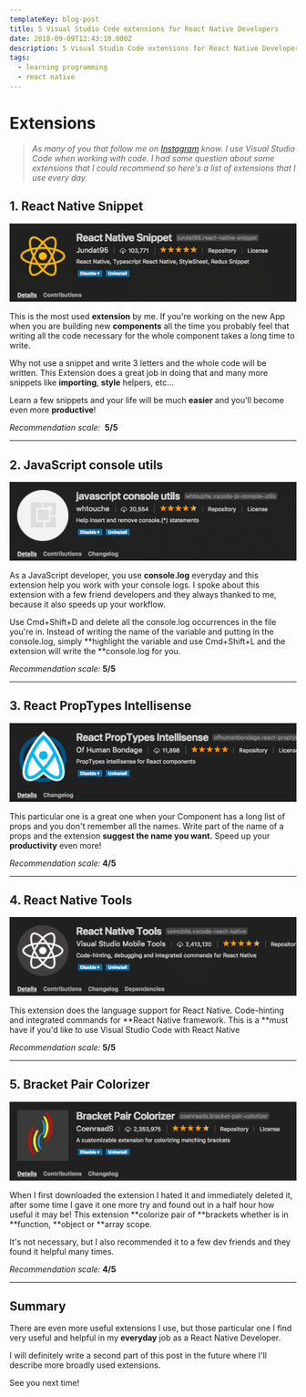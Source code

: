 ```yaml
---
templateKey: blog-post
title: 5 Visual Studio Code extensions for React Native Developers
date: 2018-09-09T12:43:10.000Z
description: 5 Visual Studio Code extensions for React Native Developers
tags:
  - learning programming
  - react native
---
```


# Extensions

>*As many of you that follow me on [Instagram](https://www.instagram.com/selfmadedeveloper/) know. I use Visual Studio Code when working with code. I had some question about some extensions that I could recommend so here's a list of extensions that I use every day.*

## 1. React Native Snippet

![React Native Snippet](/static/img/react-native-snippet.png)

This is the most used **extension** by me. If you're working on the new App when you are building new **components** all the time you probably feel that writing all the code necessary for the whole component takes a long time to write.

Why not use a snippet and write 3 letters and the whole code will be written. This Extension does a great job in doing that and many more snippets like **importing**, **style** helpers, etc...

Learn a few snippets and your life will be much **easier** and you'll become even more **productive**!

*Recommendation scale:*  **5/5**

___

## 2. JavaScript console utils

![JavaScript console utils](/static/img/javascript-console-utils.png)

As a JavaScript developer, you use **console.log** everyday and this extension help you work with your console logs. I spoke about this extension with a few friend developers and they always thanked to me, because it also speeds up your workflow.

Use Cmd+Shift+D and delete all the console.log occurrences in the file you're in. Instead of writing the name of the variable and putting in the console.log, simply **highlight the variable and use Cmd+Shift+L and the extension will write the **console.log for you. 

*Recommendation scale:* **5/5**

___

## 3. React PropTypes Intellisense

![React PropTypes Intellisense](/static/img/react-proptypes-intellisense.png)

This particular one is a great one when your Component has a long list of props and you don't remember all the names. Write part of the name of a props and the extension **suggest the name you want.** Speed up your **productivity** even more! 

*Recommendation scale:* **4/5**

___

## 4. React Native Tools

![React Native Tools](/static/img/react-native-tools.png)

This extension does the language support for React Native. Code-hinting and integrated commands for **React Native framework. This is a **must have if you'd like to use Visual Studio Code with React Native

*Recommendation scale:* **5/5**

___

## 5. Bracket Pair Colorizer

![Bracket Pair Colorizer](/static/img/bracket-pair-colorizer.png)

When I first downloaded the extension I hated it and immediately deleted it, after some time I gave it one more try and found out in a half hour how useful it may be! This extension **colorize pair of **brackets whether is in **function, **object or **array scope. 

It's not necessary, but I also recommended it to a few dev friends and they found it helpful many times. 

*Recommendation scale:* **4/5**

___

## **Summary**

There are even more useful extensions I use, but those particular one I find very useful and helpful in my **everyday** job as a React Native Developer.

I will definitely write a second part of this post in the future where I'll describe more broadly used extensions.

See you next time!
